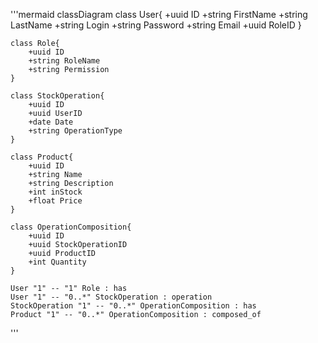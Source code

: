 '''mermaid
classDiagram
    class User{
        +uuid ID
        +string FirstName
        +string LastName
        +string Login
        +string Password
        +string Email
        +uuid RoleID
    }
    
    class Role{
        +uuid ID
        +string RoleName
        +string Permission
    }
    
    class StockOperation{
        +uuid ID
        +uuid UserID
        +date Date
        +string OperationType
    }
    
    class Product{
        +uuid ID
        +string Name
        +string Description
        +int inStock
        +float Price
    }
    
    class OperationComposition{
        +uuid ID
        +uuid StockOperationID
        +uuid ProductID
        +int Quantity
    }

    User "1" -- "1" Role : has
    User "1" -- "0..*" StockOperation : operation
    StockOperation "1" -- "0..*" OperationComposition : has
    Product "1" -- "0..*" OperationComposition : composed_of
    
'''
    
